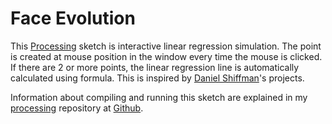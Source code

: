 # Face Evolution
This [Processing](https://processing.org/) sketch is interactive linear regression simulation. The point is created at mouse position in the window every time the mouse is clicked. If there are 2 or more points, the linear regression line is automatically calculated using formula.
This is inspired by [Daniel Shiffman](https://github.com/shiffman)'s projects.

Information about compiling and running this sketch are explained in my [processing](https://github.com/AleksaStevic/processing/) repository at [Github](https://github.com/).
